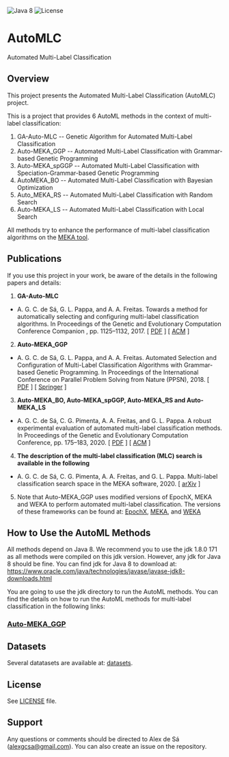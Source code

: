 ![Java 8](https://img.shields.io/badge/java-8-blue.svg) 
![License](https://img.shields.io/badge/license-GPLv3-blue.svg) 

# AutoMLC
Automated Multi-Label Classification

## **Overview**

This project presents the Automated Multi-Label Classification (AutoMLC) project. 

This is a project that provides 6 AutoML methods in the context of multi-label classification: 
1. GA-Auto-MLC -- Genetic Algorithm for Automated Multi-Label Classification
2. Auto-MEKA_GGP -- Automated Multi-Label Classification with Grammar-based Genetic Programming
3. Auto-MEKA_spGGP -- Automated Multi-Label Classification with Speciation-Grammar-based Genetic Programming
4. AutoMEKA_BO -- Automated Multi-Label Classification with Bayesian Optimization
5. Auto_MEKA_RS  -- Automated Multi-Label Classification with Random Search
6. Auto-MEKA_LS  -- Automated Multi-Label Classification with Local Search

All methods try to enhance the performance of multi-label classification algorithms on the [MEKA tool](http://waikato.github.io/meka/). 

## **Publications**

If you use this project in your work, be aware of the details in the following papers and details:

1. **GA-Auto-MLC**

  - A. G. C. de Sá, G. L. Pappa, and A. A. Freitas. Towards a method for automatically selecting and configuring multi-label classification algorithms. In Proceedings of the Genetic and Evolutionary Computation Conference Companion , pp. 1125–1132, 2017. [ [PDF](https://www.cs.kent.ac.uk/people/staff/aaf/pub_papers.dir/GECCO-2017-ECADA-Wksp-de-Sa.pdf) ] [ [ACM](https://dl.acm.org/citation.cfm?id=3082053) ]

2. **Auto-MEKA_GGP**

  - A. G. C. de Sá, G. L. Pappa, and A. A. Freitas. Automated Selection and Configuration of Multi-Label Classification Algorithms with Grammar-based Genetic Programming. In Proceedings of the  International Conference on Parallel Problem Solving from Nature (PPSN), 2018.  [ [PDF](https://www.cs.kent.ac.uk/people/staff/aaf/pub_papers.dir/PPSN-2018-de-Sa.pdf) ] [ [Springer](https://link.springer.com/chapter/10.1007/978-3-319-99259-4_25) ]

3. **Auto-MEKA_BO, Auto-MEKA_spGGP, Auto-MEKA_RS and Auto-MEKA_LS**

  - A. G. C. de Sá, C. G. Pimenta,  A. A. Freitas, and G. L. Pappa. A robust experimental evaluation of automated multi-label classification methods. In Proceedings of the Genetic and Evolutionary Computation Conference, pp. 175–183, 2020. [ [PDF](https://arxiv.org/pdf/2005.08083.pdf) ] [ [ACM](https://dl.acm.org/doi/abs/10.1145/3377930.3390231) ]

4.  **The description of the multi-label classification (MLC) search is available in the following**

-    A. G. C. de Sá, C. G. Pimenta,  A. A. Freitas, and G. L. Pappa. Multi-label classification search space in the MEKA software, 2020. [ [arXiv](https://arxiv.org/abs/1811.11353) ]

  
5.  Note that Auto-MEKA_GGP uses modified versions of EpochX, MEKA and WEKA to perform automated multi-label classification. The versions of these frameworks can be found  at: [EpochX](https://github.com/alexgcsa/EpochX), [MEKA](https://github.com/alexgcsa/MEKA), and [WEKA](https://github.com/alexgcsa/WEKA)



## **How to Use the AutoML Methods**

All methods depend on Java 8. We recommend you to use the jdk 1.8.0 171 as all methods were compiled on this jdk version. However, any jdk for Java 8 should be fine. You can find jdk for Java 8 to download at:  https://www.oracle.com/java/technologies/javase/javase-jdk8-downloads.html

You are going to use the jdk directory to run the AutoML methods. You can find the details on how to run the AutoML methods for multi-label classification in the following links:

### **[Auto-MEKA_GGP](https://github.com/alexgcsa/AutoMLC/blob/master/how-to-run/Auto-MEKA_GGP.md)**

## **Datasets**

Several datatasets are available at: [datasets](https://github.com/alexgcsa/AutoMLC/tree/master/datasets).

## **License**

See [LICENSE](https://github.com/alexgcsa/AutoMLC/blob/master/LICENSE) file.


## **Support**

Any questions or comments should be directed to Alex de Sá (alexgcsa@gmail.com). You can also create an issue on the repository.



